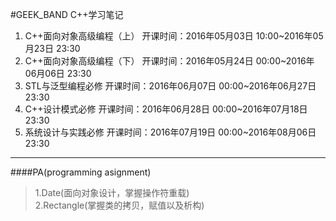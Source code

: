 #GEEK_BAND C++学习笔记
1. C++面向对象高级编程（上）
开课时间：2016年05月03日 10:00~2016年05月23日 23:30
2. C++面向对象高级编程（下）
开课时间：2016年05月24日 00:00~2016年06月06日 23:30
3.  STL与泛型编程必修
开课时间：2016年06月07日 00:00~2016年06月27日 23:30
4.  C++设计模式必修
开课时间：2016年06月28日 00:00~2016年07月18日 23:30
5.  系统设计与实践必修
开课时间：2016年07月19日 00:00~2016年08月06日 23:30

---
####PA(programming asignment)
>1.Date(面向对象设计，掌握操作符重载)<br>
>2.Rectangle(掌握类的拷贝，赋值以及析构)<br>
